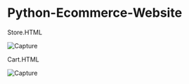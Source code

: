 # Python-Ecommerce-Website

Store.HTML

![Capture](https://user-images.githubusercontent.com/82565293/118608897-d7204500-b7d7-11eb-93d9-b1fd6904cc2c.PNG)

Cart.HTML

![Capture](https://user-images.githubusercontent.com/82565293/118609235-2cf4ed00-b7d8-11eb-92b6-3c971dbff679.PNG)


